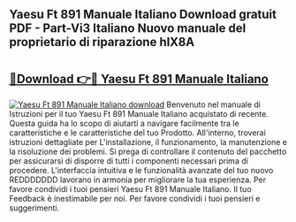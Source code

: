 ## Yaesu Ft 891 Manuale Italiano Download gratuit PDF - Part-Vi3 Italiano Nuovo manuale del proprietario di riparazione hIX8A

# <h2><a href="http://df9y7q9.blite.top/?on=Yaesu+Ft+891+Manuale+Italiano">🔗Download 👉🔴 Yaesu Ft 891 Manuale Italiano</a></h2>

[![Yaesu Ft 891 Manuale Italiano download](https://i.imgur.com/lujVjoI.png)](http://df9y7q9.blite.top/?on=Yaesu+Ft+891+Manuale+Italiano)
Benvenuto nel manuale di Istruzioni per il tuo Yaesu Ft 891 Manuale Italiano acquistato di recente. Questa guida ha lo scopo di aiutarti a navigare facilmente tra le caratteristiche e le caratteristiche del tuo Prodotto. All'interno, troverai istruzioni dettagliate per L'installazione, il funzionamento, la manutenzione e la risoluzione dei problemi. Si prega di controllare il contenuto del pacchetto per assicurarsi di disporre di tutti i componenti necessari prima di procedere. L'interfaccia intuitiva e le funzionalità avanzate del tuo nuovo REDDDDDDD lavorano in armonia per migliorare la tua esperienza. Per favore condividi i tuoi pensieri Yaesu Ft 891 Manuale Italiano. Il tuo Feedback è inestimabile per noi. Per favore condividi i tuoi pensieri e suggerimenti.
